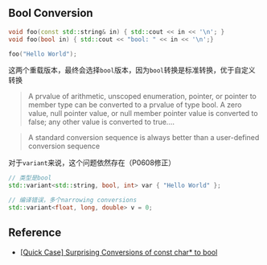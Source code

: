 

## Bool Conversion

```c++
void foo(const std::string& in) { std::cout << in << '\n'; }
void foo(bool in) { std::cout << "bool: " << in << '\n';}

foo("Hello World");
```

这两个重载版本，最终会选择`bool`版本，因为`bool`转换是标准转换，优于自定义转换

> A prvalue of arithmetic, unscoped enumeration, pointer, or pointer to member type can be converted to a prvalue of type bool. A zero value, null pointer value, or null member pointer value is converted to false; any other value is converted to true….

> A standard conversion sequence is always better than a user-defined conversion sequence

对于`variant`来说，这个问题依然存在（P0608修正）

```c++
// 类型是bool
std::variant<std::string, bool, int> var { "Hello World" };

// 编译错误，多个narrowing conversions
std::variant<float, long, double> v = 0;
```

## Reference

+ [[Quick Case] Surprising Conversions of const char* to bool](https://www.bfilipek.com/2019/07/surprising-conversions-char-bool.html)
